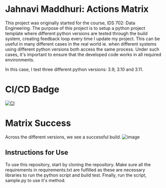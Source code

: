 # Jahnavi Maddhuri: Actions Matrix
This project was originally started for the course, IDS 702: Data Engineering.
The purpose of this project is to setup a python project template where different python versions are tested through the build system, creating feedback loop every time I update my project. This can be useful in many different cases in the real world ie. when different systems using different python versions both access the same process. Under such cases, it's important to ensure that the developed code works in all required environments. 

In this case, I test three different python versions: 3.9, 3.10 and 3.11.

# CI/CD Badge
[![CI](https://github.com/nogibjj/JahnaviM-ActionsMatrix/actions/workflows/ex.yml/badge.svg)](https://github.com/nogibjj/JahnaviM-ActionsMatrix/actions/workflows/ex.yml)

# Matrix Success 
Across the different versions, we see a successful build.
![image](https://github.com/user-attachments/assets/fb764ba3-c3ba-4620-acc4-28b438bc6cd3)

## Instructions for Use
To use this repository, start by cloning the repository. Make sure all the requirements in requirements.txt are fulfilled as these are necessary libraries to run the python script and build test. Finally, run the script, sample.py to use it's method.
